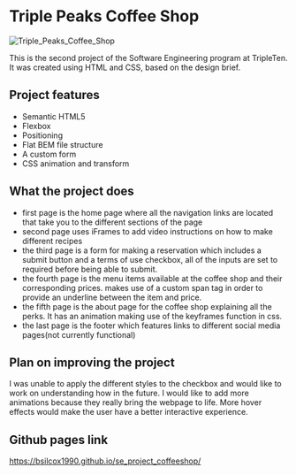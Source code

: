 # Triple Peaks Coffee Shop
![Triple_Peaks_Coffee_Shop](https://github.com/user-attachments/assets/b20bf11d-03ce-4525-835e-b64e70176782)

This is the second project of the Software Engineering program at TripleTen. It was created using HTML and CSS, based on the design brief.

## Project features

- Semantic HTML5
- Flexbox
- Positioning
- Flat BEM file structure
- A custom form
- CSS animation and transform

## What the project does
- first page is the home page where all the navigation links are located that take you to the different sections of the page
- second page uses iFrames to add video instructions on how to make different recipes
- the third page is a form for making a reservation which includes a submit button and a terms of use checkbox, all of the inputs are set to required before being able to submit.
- the fourth page is the menu items available at the coffee shop and their corresponding prices. makes use of a custom span tag in order to provide an underline between the item and price.
- the fifth page is the about page for the coffee shop explaining all the perks. It has an animation making use of the keyframes function in css.
- the last page is the footer which features links to different social media pages(not currently functional)

## Plan on improving the project

I was unable to apply the different styles to the checkbox and would like to work on understanding how in the future.
I would like to add more animations because they really bring the webpage to life.
More hover effects would make the user have a better interactive experience. 

## Github pages link

https://bsilcox1990.github.io/se_project_coffeeshop/
